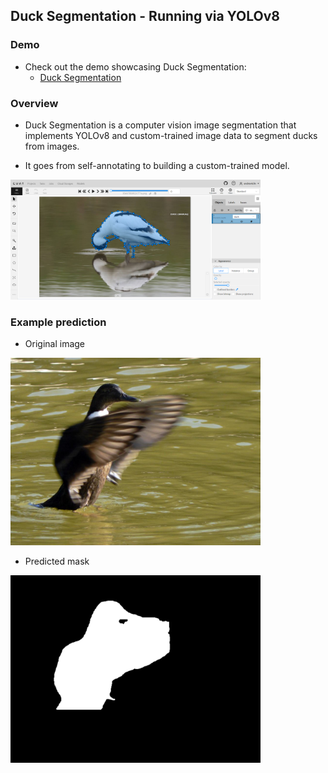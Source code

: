 ## Duck Segmentation - Running via YOLOv8

### Demo

- Check out the demo showcasing Duck Segmentation:
  - [Duck Segmentation](https://github.com/andrewtclin/duck-segmentation-vision/blob/master/duck-segmentation.ipynb)

### Overview

- Duck Segmentation is a computer vision image segmentation that implements YOLOv8 and custom-trained image data to segment ducks from images.

- It goes from self-annotating to building a custom-trained model.

<img src="snapshots/image-annotation.png" alt="Alt Text" width="400" height="auto">

### Example prediction

- Original image

<img src="output/original_img.png" alt="Alt Text" width="400" height="auto">

- Predicted mask

<img src="output/output_mask.png" alt="Alt Text" width="400" height="auto">
